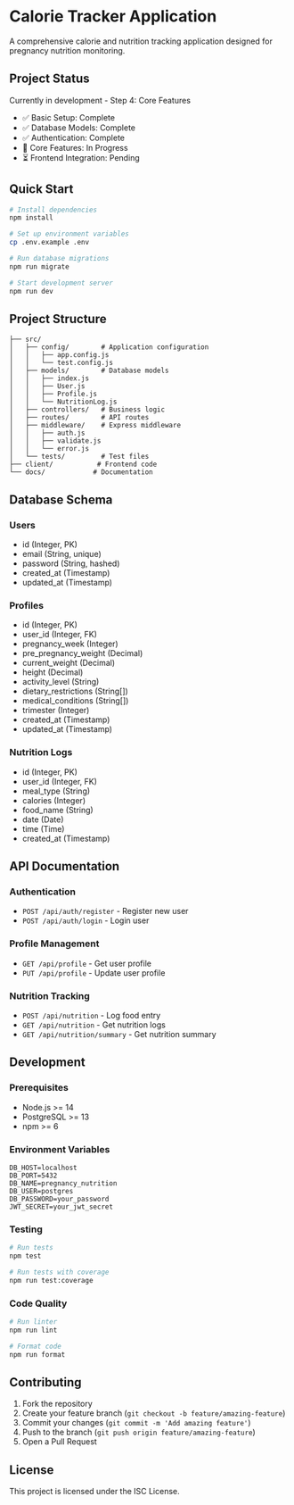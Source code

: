 # Calorie Tracker Application

A comprehensive calorie and nutrition tracking application designed for pregnancy nutrition monitoring.

## Project Status

Currently in development - Step 4: Core Features

- ✅ Basic Setup: Complete
- ✅ Database Models: Complete
- ✅ Authentication: Complete
- 🔄 Core Features: In Progress
- ⏳ Frontend Integration: Pending

## Quick Start

```bash
# Install dependencies
npm install

# Set up environment variables
cp .env.example .env

# Run database migrations
npm run migrate

# Start development server
npm run dev
```

## Project Structure

```
├── src/
│   ├── config/        # Application configuration
│   │   ├── app.config.js
│   │   └── test.config.js
│   ├── models/        # Database models
│   │   ├── index.js
│   │   ├── User.js
│   │   ├── Profile.js
│   │   └── NutritionLog.js
│   ├── controllers/   # Business logic
│   ├── routes/        # API routes
│   ├── middleware/    # Express middleware
│   │   ├── auth.js
│   │   ├── validate.js
│   │   └── error.js
│   └── tests/         # Test files
├── client/           # Frontend code
└── docs/            # Documentation
```

## Database Schema

### Users

- id (Integer, PK)
- email (String, unique)
- password (String, hashed)
- created_at (Timestamp)
- updated_at (Timestamp)

### Profiles

- id (Integer, PK)
- user_id (Integer, FK)
- pregnancy_week (Integer)
- pre_pregnancy_weight (Decimal)
- current_weight (Decimal)
- height (Decimal)
- activity_level (String)
- dietary_restrictions (String[])
- medical_conditions (String[])
- trimester (Integer)
- created_at (Timestamp)
- updated_at (Timestamp)

### Nutrition Logs

- id (Integer, PK)
- user_id (Integer, FK)
- meal_type (String)
- calories (Integer)
- food_name (String)
- date (Date)
- time (Time)
- created_at (Timestamp)

## API Documentation

### Authentication

- `POST /api/auth/register` - Register new user
- `POST /api/auth/login` - Login user

### Profile Management

- `GET /api/profile` - Get user profile
- `PUT /api/profile` - Update user profile

### Nutrition Tracking

- `POST /api/nutrition` - Log food entry
- `GET /api/nutrition` - Get nutrition logs
- `GET /api/nutrition/summary` - Get nutrition summary

## Development

### Prerequisites

- Node.js >= 14
- PostgreSQL >= 13
- npm >= 6

### Environment Variables

```
DB_HOST=localhost
DB_PORT=5432
DB_NAME=pregnancy_nutrition
DB_USER=postgres
DB_PASSWORD=your_password
JWT_SECRET=your_jwt_secret
```

### Testing

```bash
# Run tests
npm test

# Run tests with coverage
npm run test:coverage
```

### Code Quality

```bash
# Run linter
npm run lint

# Format code
npm run format
```

## Contributing

1. Fork the repository
2. Create your feature branch (`git checkout -b feature/amazing-feature`)
3. Commit your changes (`git commit -m 'Add amazing feature'`)
4. Push to the branch (`git push origin feature/amazing-feature`)
5. Open a Pull Request

## License

This project is licensed under the ISC License.
